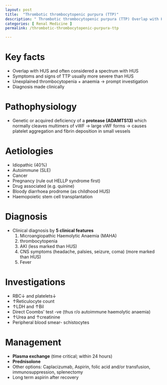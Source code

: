 ```yaml
---
layout: post
title:  "Thrombotic thrombocytopenic purpura (TTP)"
description: " Thrombotic thrombocytopenic purpura (TTP) Overlap with HUS and often considered a spectrum with HUS. Pathophysiology of Thrombotic thrombocytopenic purpura (TTP). Thrombotic thrombocytopenic purpura (TTP) is diagnosed clinically based on 5 clinical signs (pentad). Investigations for Thrombotic thrombocytopenic purpura (TTP). Managment of Thrombotic thrombocytopenic purpura (TTP). "
categories: [ Renal Medicine ] 
permalink: /thrombotic-thrombocytopenic-purpura-ttp

---
```

# Key facts
- Overlap with HUS and often considered a spectrum with HUS
- Symptoms and signs of TTP usually more severe than HUS
- Unexplained thrombocytopenia + anaemia → prompt investigation
- Diagnosis made clinically

# Pathophysiology
- Genetic or acquired deficiency of a **protease (ADAMTS13)** which normally cleaves multimers of vWF → large vWF forms → causes platelet aggregation and fibrin deposition in small vessels

# Aetiologies
- Idiopathic (40%)
- Autoimmune (SLE)
- Cancer
- Pregnancy (rule out HELLP syndrome first)
- Drug associated (e.g. quinine)
- Bloody diarrhoea prodrome (as childhood HUS)
- Haemopoietic stem cell transplantation

# Diagnosis
- Clinical diagnosis by **5 clinical features**
    1. Microangiopathic Haemolytic Anaemia (MAHA)
    2. thrombocytopenia
    3. AKI (less marked than HUS)
    4. CNS symptoms (headache, palsies, seizure, coma) (more marked than HUS)
    5. Fever

# Investigations
- RBC↓ and platelets↓
- ↑Reticulocyte count
- ↑LDH and ↑Bil
- Direct Coombs' test -ve (thus r/o autoimmune haemolytic anaemia)
- ↑Urea and ↑creatinine
- Peripheral blood smear- schistocytes

# Management
- **Plasma exchange** (time critical; within 24 hours)
- **Prednisolone**
- Other options: Caplacizumab, Aspirin, folic acid and/or transfusion, immunosuppression, splenectomy
- Long term aspirin after recovery